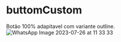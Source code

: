 # buttomCustom
Botão 100% adapitavel com variante outline.
![WhatsApp Image 2023-07-26 at 11 33 33](https://github.com/wendellbruno/buttomCustom/assets/79750052/88ee7ac2-54fd-4e5a-8bc2-59a587fd0bce)
